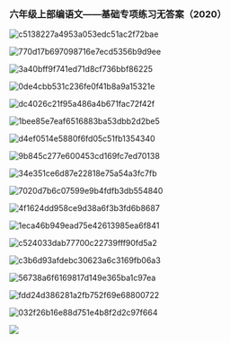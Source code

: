 ﻿---
layout: post
tags: [教学复习]
author: wkp
---

### 六年级上部编语文——基础专项练习无答案（2020）

![c5138227a4953a053edc51ac2f72bae](https://xintd.github.io/lqq/images/lqq/a/Aspose.Words.3a97fec7-4add-464c-9563-b40d25b64f53.001.jpeg)

![770d17b697098716e7ecd5356b9d9ee](https://xintd.github.io/lqq/images/lqq/a/Aspose.Words.3a97fec7-4add-464c-9563-b40d25b64f53.002.jpeg)

![3a40bff9f741ed71d8cf736bbf86225](https://xintd.github.io/lqq/images/lqq/a/Aspose.Words.3a97fec7-4add-464c-9563-b40d25b64f53.003.jpeg)

![0de4cbb531c236fe0f41b8a9a15321e](https://xintd.github.io/lqq/images/lqq/a/Aspose.Words.3a97fec7-4add-464c-9563-b40d25b64f53.004.jpeg)

![dc4026c21f95a486a4b671fac72f42f](https://xintd.github.io/lqq/images/lqq/a/Aspose.Words.3a97fec7-4add-464c-9563-b40d25b64f53.005.jpeg)

![1bee85e7eaf6516883ba53dbb2d2be5](https://xintd.github.io/lqq/images/lqq/a/Aspose.Words.3a97fec7-4add-464c-9563-b40d25b64f53.006.jpeg)

![d4ef0514e5880f6fd05c51fb1354340](https://xintd.github.io/lqq/images/lqq/a/Aspose.Words.3a97fec7-4add-464c-9563-b40d25b64f53.007.jpeg)

![9b845c277e600453cd169fc7ed70138](https://xintd.github.io/lqq/images/lqq/a/Aspose.Words.3a97fec7-4add-464c-9563-b40d25b64f53.008.jpeg)

![34e351ce6d87e22818e75a54a3fc7fb](https://xintd.github.io/lqq/images/lqq/a/Aspose.Words.3a97fec7-4add-464c-9563-b40d25b64f53.009.jpeg)

![7020d7b6c07599e9b4fdfb3db554840](https://xintd.github.io/lqq/images/lqq/a/Aspose.Words.3a97fec7-4add-464c-9563-b40d25b64f53.010.jpeg)

![4f1624dd958ce9d38a6f3b3fd6b8687](https://xintd.github.io/lqq/images/lqq/a/Aspose.Words.3a97fec7-4add-464c-9563-b40d25b64f53.011.jpeg)

![1eca46b949ead75e42613985ea6f841](https://xintd.github.io/lqq/images/lqq/a/Aspose.Words.3a97fec7-4add-464c-9563-b40d25b64f53.012.jpeg)

![c524033dab77700c22739fff90fd5a2](https://xintd.github.io/lqq/images/lqq/a/Aspose.Words.3a97fec7-4add-464c-9563-b40d25b64f53.013.jpeg)

![c3b6d93afdebc30623a6c3169fb06a3](https://xintd.github.io/lqq/images/lqq/a/Aspose.Words.3a97fec7-4add-464c-9563-b40d25b64f53.014.jpeg)

![56738a6f6169817d149e365ba1c97ea](https://xintd.github.io/lqq/images/lqq/a/Aspose.Words.3a97fec7-4add-464c-9563-b40d25b64f53.015.jpeg)

![fdd24d386281a2fb752f69e68800722](https://xintd.github.io/lqq/images/lqq/a/Aspose.Words.3a97fec7-4add-464c-9563-b40d25b64f53.016.jpeg)

![032f26b16e88d751e4b8f2d2c97f664](https://xintd.github.io/lqq/images/lqq/a/Aspose.Words.3a97fec7-4add-464c-9563-b40d25b64f53.017.jpeg)

![](https://xintd.github.io/lqq/images/lqq/a/Aspose.Words.3a97fec7-4add-464c-9563-b40d25b64f53.018.png)

